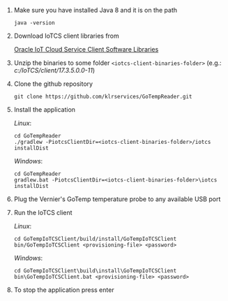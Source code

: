 1. Make sure you have installed Java 8 and it is on the path

    `java -version`

2. Download IoTCS client libraries from 

    [Oracle IoT Cloud Service Client Software Libraries](http://www.oracle.com/technetwork/indexes/downloads/iot-client-libraries-2705514.html#javase)

3. Unzip the binaries to some folder `<iotcs-client-binaries-folder>` (e.g.: _c:/IoTCS/client/17.3.5.0.0-11_)

4. Clone the github repository

    `git clone https://github.com/klrservices/GoTempReader.git`

5. Install the application

    _Linux_:
    ```
    cd GoTempReader
    ./gradlew -PiotcsClientDir=<iotcs-client-binaries-folder>/iotcs installDist
    ```

    _Windows_:
    ```
    cd GoTempReader
    gradlew.bat -PiotcsClientDir=<iotcs-client-binaries-folder>\iotcs installDist
    ```

6. Plug the Vernier's GoTemp temperature probe to any available USB port

7. Run the IoTCS client

    _Linux_:
    ```
    cd GoTempIoTCSClient/build/install/GoTempIoTCSClient
    bin/GoTempIoTCSClient <provisioning-file> <password>
    ```
    
    _Windows_:
    ```
    cd GoTempIoTCSClient\build\install\GoTempIoTCSClient
    bin\GoTempIoTCSClient.bat <provisioning-file> <password>
    ```
    
8. To stop the application press enter
